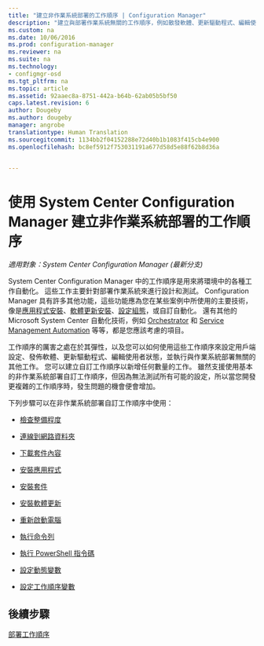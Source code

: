 ```yaml
---
title: "建立非作業系統部署的工作順序 | Configuration Manager"
description: "建立與部署作業系統無關的工作順序，例如散發軟體、更新驅動程式、編輯使用者狀態等等。"
ms.custom: na
ms.date: 10/06/2016
ms.prod: configuration-manager
ms.reviewer: na
ms.suite: na
ms.technology:
- configmgr-osd
ms.tgt_pltfrm: na
ms.topic: article
ms.assetid: 92aaec8a-8751-442a-b64b-62ab05b5bf50
caps.latest.revision: 6
author: Dougeby
ms.author: dougeby
manager: angrobe
translationtype: Human Translation
ms.sourcegitcommit: 1134bb2f04152288e72d40b1b1083f415cb4e900
ms.openlocfilehash: bc8ef5912f753031191a677d58d5e88f62b8d36a


---
```

# <a name="create-a-task-sequence-for-non-operating-system-deployments-with-system-center-configuration-manager"></a>使用 System Center Configuration Manager 建立非作業系統部署的工作順序

*適用對象：System Center Configuration Manager (最新分支)*

System Center Configuration Manager 中的工作順序是用來將環境中的各種工作自動化。 這些工作主要針對部署作業系統來進行設計和測試。  Configuration Manager 具有許多其他功能，這些功能應為您在某些案例中所使用的主要技術，像是[應用程式安裝](../../apps/understand/introduction-to-application-management.md)、[軟體更新安裝](../../sum/understand/software-updates-introduction.md)、[設定組態](../../compliance/understand/ensure-device-compliance.md)，或自訂自動化。 還有其他的 Microsoft System Center 自動化技術，例如 [Orchestrator](https://technet.microsoft.com/library/hh237242.aspx) 和 [Service Management Automation](https://technet.microsoft.com/library/dn469260.aspx) 等等，都是您應該考慮的項目。  

 工作順序的厲害之處在於其彈性，以及您可以如何使用這些工作順序來設定用戶端設定、發佈軟體、更新驅動程式、編輯使用者狀態，並執行與作業系統部署無關的其他工作。 您可以建立自訂工作順序以新增任何數量的工作。 雖然支援使用基本的非作業系統部署自訂工作順序，但因為無法測試所有可能的設定，所以當您開發更複雜的工作順序時，發生問題的機會便會增加。  

 下列步驟可以在非作業系統部署自訂工作順序中使用：  

-   [檢查整備程度](../understand/task-sequence-steps.md#BKMK_CheckReadiness)  

-   [連線到網路資料夾](../understand/task-sequence-steps.md#BKMK_ConnectToNetworkFolder)  

-   [下載套件內容](../understand/task-sequence-steps.md#BKMK_DownloadPackageContent)  

-   [安裝應用程式](../understand/task-sequence-steps.md#BKMK_InstallApplication)  

-   [安裝套件](../understand/task-sequence-steps.md#BKMK_InstallPackage)  

-   [安裝軟體更新](../understand/task-sequence-steps.md#BKMK_InstallSoftwareUpdates)  

-   [重新啟動電腦](../understand/task-sequence-steps.md#a-namebkmkrestartcomputera-restart-computer)  

-   [執行命令列](../understand/task-sequence-steps.md#BKMK_RunCommandLine)  

-   [執行 PowerShell 指令碼](../understand/task-sequence-steps.md#BKMK_RunPowerShellScript)  

-   [設定動態變數](../understand/task-sequence-steps.md#BKMK_SetDynamicVariables)  

-   [設定工作順序變數](../understand/task-sequence-steps.md#BKMK_SetTaskSequenceVariable)  

## <a name="next-steps"></a>後續步驟
[部署工作順序](manage-task-sequences-to-automate-tasks.md#a-namebkmkdeploytsa-deploy-a-task-sequence)



<!--HONumber=Nov16_HO1-->



